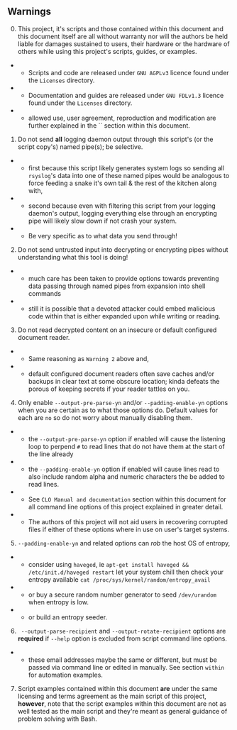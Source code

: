 ## Warnings

0. This project, it's scripts and those contained within this document and this document itself are all without warranty nor will the authors be held liable for damages sustained to users, their hardware or the hardware of others while using this project's scripts, guides, or examples.

 - - Scripts and code are released under `GNU AGPLv3` licence found under the `Licenses` directory.

 - - Documentation and guides are released under `GNU FDLv1.3` licence found under the `Licenses` directory.

 - - allowed use, user agreement, reproduction and modification are further explained in the `` section within this document.

1. Do not send **all** logging daemon output through this script's (or the script copy's) named pipe(s); be selective.

 - - first because this script likely generates system logs so sending all `rsyslog`'s data into one of these named pipes would be analogous to force feeding a snake it's own tail & the rest of the kitchen along with,

 - - second because even with filtering this script from your logging daemon's output, logging everything else through an encrypting pipe will likely slow down if not crash your system.

 - - Be very specific as to what data you send through!

2. Do not send untrusted input into decrypting or encrypting pipes without understanding what this tool is doing!

 - -  much care has been taken to provide options towards preventing data passing through named pipes from expansion into shell commands

 - - still it is possible that a devoted attacker could embed malicious code within that is either expanded upon while writing or reading.

3. Do not read decrypted content on an insecure or default configured document reader.

 - - Same reasoning as `Warning 2` above and,

 - - default configured document readers often save caches and/or backups in clear text at some obscure location; kinda defeats the porous of keeping secrets if your reader tattles on you.

4. Only enable `--output-pre-parse-yn` and/or `--padding-enable-yn` options when you are certain as to what those options do. Default values for each are `no` so do not worry about manually disabling them.

 - - the `--output-pre-parse-yn` option if enabled will cause the listening loop to perpend `#` to read lines that do not have them at the start of the line already

 - - the `--padding-enable-yn` option if enabled will cause lines read to also include random alpha and numeric characters the be added to read lines.

 - - See `CLO Manual and documentation` section within this document for all command line options of this project explained in greater detail.

 - - The authors of this project will not aid users in recovering corrupted files if either of these options where in use on user's target systems.

5. `--padding-enable-yn` and related options can *rob* the host OS of entropy,

 - - consider using `haveged`, ie `apt-get install haveged && /etc/init.d/haveged restart` let your system chill then check your entropy available `cat /proc/sys/kernel/random/entropy_avail`

 - - or buy a secure random number generator to seed `/dev/urandom` when entropy is low.

 - - or build an entropy seeder.

6. ` --output-parse-recipient` and `--output-rotate-recipient` options are **required** if `--help` option is excluded from script command line options.

 - - these email addresses maybe the same or different, but must be passed via command line or edited in manually. See section `` within `` for automation examples.

7. Script examples contained within this document **are** under the same licensing and terms agreement as the main script of this project, **however**, note that the script examples within this document are not as well tested as the main script and they're meant as general guidance of problem solving with Bash.
